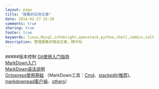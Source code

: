 ```yaml
---
layout: page
title: "搜集的实用文章"
date: 2014-02-27 15:38
comments: true
sharing: true
footer: true
keywords: linux,Mysql,infobright,openstack,python,shell,zabbix,salt
description: 整理搜集的精选文章，精华帖
---
```

#####版本控制
[Git使用入门指导](http://rogerdudler.github.io/git-guide/ "git simple")<br>
[MarkDown入门](http://metman.info/blog/2013/02/27/markdownru-men/ "markdown入门语法")<br>
[MarkDown语法说明](http://wowubuntu.com/markdown/ "MarkDown语法说明")<br>
[Octopress使用基础](http://www.cnblogs.com/oec2003/archive/2013/05/31/3109577.html "Octopress使用基础")
（MarkDown工具：[Cmd](http://ghosertblog.github.io/mdeditor/)、[stackedit(推荐)](https://stackedit.io/)、[markdownpad客户端](http://markdownpad.com/)、[others](http://jianshu.io/p/pgN9Rb)）
